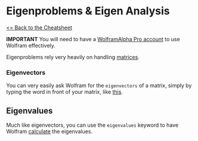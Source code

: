 # Eigenproblems & Eigen Analysis

[<= Back to the Cheatsheet](../WolframCheatsheet.md)

**IMPORTANT** You will need to have a [WolframAlpha Pro account](https://www.imperial.ac.uk/admin-services/ict/self-service/computers-printing/devices-and-software/get-software/get-software-for-students/wolfram-alpha-pro/) to use Wolfram effectively.

Eigenproblems rely very heavily on handling [matrices](./matrices.md).

### Eigenvectors
You can very easily ask Wolfram for the `eigenvectors` of a matrix, simply by typing the word in front of your matrix, like [this](https://www.wolframalpha.com/input/?i=eigenvectors+%7B%7B1%2C+0%2C+0%7D%2C+%7B0%2C+0%2C+1%7D%2C+%7B0%2C+1%2C+0%7D%7D&lk=3).

## Eigenvalues
Much like eigenvectors, you can use the `eigenvalues` keyword to have Wolfram [calculate](https://www.wolframalpha.com/input/?i=eigenvalues+%7B%7B4%2C+1%7D%2C+%7B2%2C+-1%7D%7D) the eigenvalues.